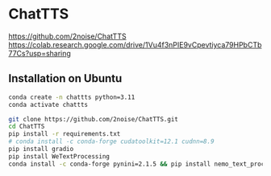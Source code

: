 # ChatTTS

<https://github.com/2noise/ChatTTS>
<https://colab.research.google.com/drive/1Vu4f3nPIE9vCpevtiyca79HPbCTb77Cs?usp=sharing>

## Installation on Ubuntu

``` sh
conda create -n chattts python=3.11
conda activate chattts

git clone https://github.com/2noise/ChatTTS.git
cd ChatTTS
pip install -r requirements.txt
# conda install -c conda-forge cudatoolkit=12.1 cudnn=8.9
pip install gradio
pip install WeTextProcessing
conda install -c conda-forge pynini=2.1.5 && pip install nemo_text_processing
```
